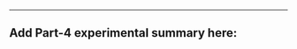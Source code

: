 -----------------------------------------------
Add Part-4 experimental summary here:
-----------------------------------------------
